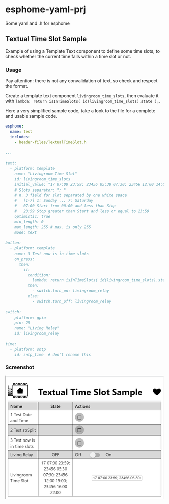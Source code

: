 # esphome-yaml-prj

Some yaml and .h for esphome

## Textual Time Slot Sample

Example of using a Template Text component to define some time slots, to check whether the current time falls within a time slot or not.

### Usage

Pay attention: there is not any convalidation of text, so check and respect the format.

Create a template text component `livingroom_time_slots`, then evaluate it with `lambda: return isInTimeSlots( id(livingroom_time_slots).state );`.

Here a very simplified sample code, take a look to the file for a complete and usable sample code.

```yaml
esphome:
  name: test
  includes:
    - header-files/TextualTimeSlot.h

...

text:
  - platform: template
    name: "Livingroom Time Slot"
    id: livingroom_time_slots
    initial_value: "17 07:00 23:59; 23456 05:30 07:30; 23456 12:00 14:00; 23456 16:00 22:00"
    # Slots separator: "; "
    # n. 3 field for slot separated by one white space
    #   [1-7] 1: Sunday ... 7: Saturday
    #   07:00 Start from 00:00 and less than Stop
    #   23:59 Stop greater than Start and less or equal to 23:59
    optimistic: true
    min_length: 0
    max_length: 255 # max. is only 255
    mode: text

button:
  - platform: template
    name: 3 Test now is in time slots
    on_press:
      then:
        if:
          condition:
            lambda: return isInTimeSlots( id(livingroom_time_slots).state );
          then:
            - switch.turn_on: livingroom_relay
          else:
            - switch.turn_off: livingroom_relay

switch:
  - platform: gpio
    pin: 25
    name: "Living Relay"
    id: livingroom_relay

time:
  - platform: sntp
    id: sntp_time  # don't rename this
```

### Screenshot

![screenshot](textual-time-slot-sample-screenshot.png)
